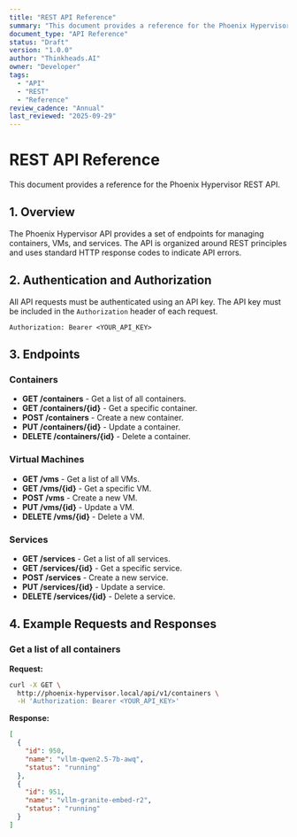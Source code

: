 ```yaml
---
title: "REST API Reference"
summary: "This document provides a reference for the Phoenix Hypervisor REST API."
document_type: "API Reference"
status: "Draft"
version: "1.0.0"
author: "Thinkheads.AI"
owner: "Developer"
tags:
  - "API"
  - "REST"
  - "Reference"
review_cadence: "Annual"
last_reviewed: "2025-09-29"
---
```


# REST API Reference

This document provides a reference for the Phoenix Hypervisor REST API.

## 1. Overview

The Phoenix Hypervisor API provides a set of endpoints for managing containers, VMs, and services. The API is organized around REST principles and uses standard HTTP response codes to indicate API errors.

## 2. Authentication and Authorization

All API requests must be authenticated using an API key. The API key must be included in the `Authorization` header of each request.

```
Authorization: Bearer <YOUR_API_KEY>
```

## 3. Endpoints

### Containers

*   **GET /containers** - Get a list of all containers.
*   **GET /containers/{id}** - Get a specific container.
*   **POST /containers** - Create a new container.
*   **PUT /containers/{id}** - Update a container.
*   **DELETE /containers/{id}** - Delete a container.

### Virtual Machines

*   **GET /vms** - Get a list of all VMs.
*   **GET /vms/{id}** - Get a specific VM.
*   **POST /vms** - Create a new VM.
*   **PUT /vms/{id}** - Update a VM.
*   **DELETE /vms/{id}** - Delete a VM.

### Services

*   **GET /services** - Get a list of all services.
*   **GET /services/{id}** - Get a specific service.
*   **POST /services** - Create a new service.
*   **PUT /services/{id}** - Update a service.
*   **DELETE /services/{id}** - Delete a service.

## 4. Example Requests and Responses

### Get a list of all containers

**Request:**

```bash
curl -X GET \
  http://phoenix-hypervisor.local/api/v1/containers \
  -H 'Authorization: Bearer <YOUR_API_KEY>'
```

**Response:**

```json
[
  {
    "id": 950,
    "name": "vllm-qwen2.5-7b-awq",
    "status": "running"
  },
  {
    "id": 951,
    "name": "vllm-granite-embed-r2",
    "status": "running"
  }
]